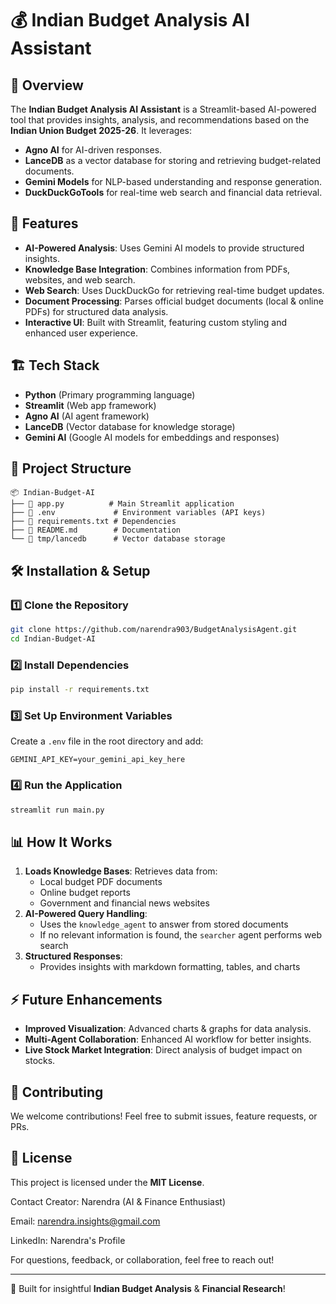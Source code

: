 # 💰 Indian Budget Analysis AI Assistant

## 📌 Overview
The **Indian Budget Analysis AI Assistant** is a Streamlit-based AI-powered tool that provides insights, analysis, and recommendations based on the **Indian Union Budget 2025-26**. It leverages:
- **Agno AI** for AI-driven responses.
- **LanceDB** as a vector database for storing and retrieving budget-related documents.
- **Gemini Models** for NLP-based understanding and response generation.
- **DuckDuckGoTools** for real-time web search and financial data retrieval.

## 🚀 Features
- **AI-Powered Analysis**: Uses Gemini AI models to provide structured insights.
- **Knowledge Base Integration**: Combines information from PDFs, websites, and web search.
- **Web Search**: Uses DuckDuckGo for retrieving real-time budget updates.
- **Document Processing**: Parses official budget documents (local & online PDFs) for structured data analysis.
- **Interactive UI**: Built with Streamlit, featuring custom styling and enhanced user experience.

## 🏗️ Tech Stack
- **Python** (Primary programming language)
- **Streamlit** (Web app framework)
- **Agno AI** (AI agent framework)
- **LanceDB** (Vector database for knowledge storage)
- **Gemini AI** (Google AI models for embeddings and responses)

## 📂 Project Structure
```
📦 Indian-Budget-AI
├── 📜 app.py          # Main Streamlit application
├── 📜 .env             # Environment variables (API keys)
├── 📜 requirements.txt # Dependencies
├── 📜 README.md        # Documentation
└── 📂 tmp/lancedb      # Vector database storage
```

## 🛠️ Installation & Setup
### 1️⃣ Clone the Repository
```bash
git clone https://github.com/narendra903/BudgetAnalysisAgent.git
cd Indian-Budget-AI
```

### 2️⃣ Install Dependencies
```bash
pip install -r requirements.txt
```

### 3️⃣ Set Up Environment Variables
Create a `.env` file in the root directory and add:
```
GEMINI_API_KEY=your_gemini_api_key_here
```

### 4️⃣ Run the Application
```bash
streamlit run main.py
```

## 📊 How It Works
1. **Loads Knowledge Bases**: Retrieves data from:
   - Local budget PDF documents
   - Online budget reports
   - Government and financial news websites
2. **AI-Powered Query Handling**:
   - Uses the `knowledge_agent` to answer from stored documents
   - If no relevant information is found, the `searcher` agent performs web search
3. **Structured Responses**:
   - Provides insights with markdown formatting, tables, and charts

## ⚡ Future Enhancements
- **Improved Visualization**: Advanced charts & graphs for data analysis.
- **Multi-Agent Collaboration**: Enhanced AI workflow for better insights.
- **Live Stock Market Integration**: Direct analysis of budget impact on stocks.

## 🤝 Contributing
We welcome contributions! Feel free to submit issues, feature requests, or PRs.

## 📜 License
This project is licensed under the **MIT License**.

Contact
Creator: Narendra (AI & Finance Enthusiast)

Email: narendra.insights@gmail.com

LinkedIn: Narendra's Profile

For questions, feedback, or collaboration, feel free to reach out!

---
🚀 Built for insightful **Indian Budget Analysis** & **Financial Research**!

